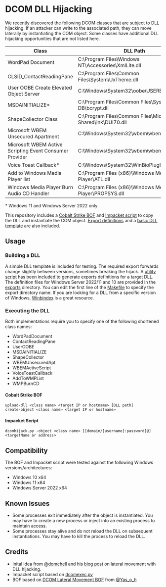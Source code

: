 # DCOM DLL Hijacking

We recently discovered the following DCOM classes that are subject to DLL hijacking. If an attacker can write to the associated path, they can move laterally by instantiating the COM object. Some classes have additional DLL hijacking opportunities that are not listed here.

| Class | DLL Path | Process | Architecture |
| --- | --- | --- | --- |
| WordPad Document | C:\\Program Files\\Windows NT\\Accessories\\XmlLite.dll | wordpad.exe | x64 |
| CLSID_ContactReadingPane | C:\\Program Files\\Common Files\\System\\UxTheme.dll | prevhost.exe | x64 |
| User OOBE Create Elevated Object Server | C:\\Windows\\System32\\oobe\\USERENV.dll | dllhost.exe | x64 |
| MSDAINITIALIZE* | C:\\Program Files\\Common Files\\System\\Ole DB\\bcrypt.dll | dllhost.exe | x64 |
| ShapeCollector Class | C:\\Program Files\\Common Files\\Microsoft Shared\\ink\\DUI70.dll | ShapeCollector.exe | x64 |
| Microsoft WBEM Unsecured Apartment | C:\\Windows\\System32\\wbem\\wbemcomn.dll | unsecapp.exe | x64 |
| Microsoft WBEM Active Scripting Event Consumer Provider | C:\\Windows\\System32\\wbem\\wbemcomn.dll | scrcons.exe | x64 |
| Voice Toast Callback* | C:\\Windows\\System32\\WinBioPlugIns\\MFPlat.dll | svchost.exe | x64 |
| Add to Windows Media Player list | C:\\Program Files (x86)\\Windows Media Player\\ATL.dll | setup_wm.exe | x86 |
| Windows Media Player Burn Audio CD Handler | C:\\Program Files (x86)\\Windows Media Player\\PROPSYS.dll | wmplayer.exe | x86 |

\* Windows 11 and Windows Server 2022 only

This repository includes a [Cobalt Strike BOF](bin/dcomhijack.cna) and [Impacket script](bin/dcomhijack.py) to copy the DLL and instantiate the COM object. [Export definitions](dll/exports/) and a [basic DLL template](dll/main.c) are also included.

## Usage

### Building a DLL

A simple DLL template is included for testing. The required export forwards change slightly between versions, sometimes breaking the hijack. A [utility script](scripts/getExports.py) has been included to generate exports definitions for a target DLL. The definition files for Windows Server 2022/11 and 10 are provided in the [exports](dll/exports/) directory. You can edit the first line of the [Makefile](Makefile) to specify the export directory name. If you are looking for a DLL from a specific version of Windows, [Winbindex](https://winbindex.m417z.com/) is a great resource.

### Executing the DLL

Both implementations require you to specify one of the following shortened class names:

* WordPadDocument
* ContactReadingPane
* UserOOBE
* MSDAINITIALIZE
* ShapeCollector
* WBEMUnsecuredApt
* WBEMActiveScript
* VoiceToastCallback
* AddToWMPList
* WMPBurnCD

#### Cobalt Strike BOF

```
upload-dll <class name> <target IP or hostname> [DLL path]
create-object <class name> <target IP or hostname>
```

#### Impacket Script

```
dcomhijack.py -object <class name> [[domain/]username[:password]@]<targetName or address>
```

## Compatibility

The BOF and Impacket script were tested against the following Windows versions/architectures:

* Windows 10 x64
* Windows 11 x64
* Windows Server 2022 x64

## Known Issues

* Some processes exit immediately after the object is instantiated. You may have to create a new process or inject into an existing process to maintain access.
* Some processes stay alive and do not reload the DLL on subsequent instantiations. You may have to kill the process to reload the DLL.

## Credits

* Inital idea from [@domchell](https://twitter.com/domchell) and his [blog post](https://www.mdsec.co.uk/2020/10/i-live-to-move-it-windows-lateral-movement-part-3-dll-hijacking/) on lateral movement with DLL hijacking.
* Impacket script based on [dcomexec.py](https://github.com/fortra/impacket/blob/master/examples/dcomexec.py)
* BOF based on [DCOM Lateral Movement BOF](https://github.com/Yaxser/CobaltStrike-BOF) from [@Yas_o_h](https://twitter.com/Yas_o_h)

